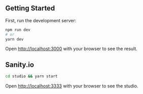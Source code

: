 ## Getting Started

First, run the development server:

```bash
npm run dev
# or
yarn dev
```

Open [http://localhost:3000](http://localhost:3000) with your browser to see the result.

## Sanity.io

```bash
cd studio && yarn start
```

Open [http://localhost:3333](http://localhost:3333) with your browser to see the studio.
